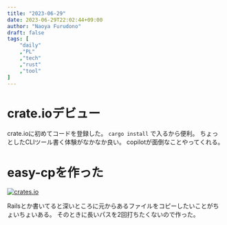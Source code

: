 ```yaml
---
title: "2023-06-29"
date: 2023-06-29T22:02:44+09:00
author: "Naoya Furudono"
draft: false
tags: [
    "daily"
    ,"PL"
    ,"tech"
    ,"rust"
    ,"tool"
]
---
```


# crate.ioデビュー

crate.ioに初めてコードを登録した。
`cargo install` で入るから便利。
ちょっとしたCLIツール書く体験がなかなか良い。
copilotが面倒なことやってくれる。

# easy-cpを作った

[![crates.io](https://img.shields.io/crates/v/easy-cp.svg)](https://crates.io/crates/easy-cp)

Railsとか書いてると深いところに元からあるファイルをコピーしたいことがちょいちょいある。
そのときに長いパスを2回打ちたくないので作った。

